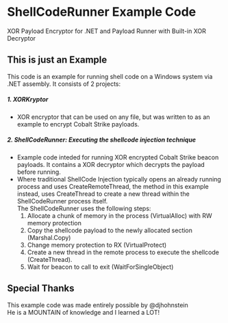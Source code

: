 # ShellCodeRunner Example Code
XOR Payload Encryptor for .NET and Payload Runner with Built-in XOR Decryptor
## This is just an Example
This code is an example for running shell code on a Windows system via .NET assembly.  It consists of 2 projects:
##### 1. XORKryptor
- XOR encryptor that can be used on any file, but was written to as an example to encrypt Cobalt Strike payloads.
##### 2. ShellCodeRunner: Executing the shellcode injection technique
- Example code inteded for running XOR encrypted Cobalt Strike beacon payloads.  It contains a XOR decryptor which decrypts the 
payload before running.
- Where traditional ShellCode Injection typically opens an already running process and uses CreateRemoteThread, the method in this example
instead, uses CreateThread to create a new thread within the ShellCodeRunner process itself.<br/>
The ShellCodeRunner uses the following steps: 
  1. Allocate a chunk of memory in the process (VirtualAlloc) with RW memory protection
  2. Copy the shellcode payload to the newly allocated section (Marshal.Copy)
  3. Change memory protection to RX (VirtualProtect)
  4. Create a new thread in the remote process to execute the shellcode (CreateThread).
  5. Wait for beacon to call to exit (WaitForSingleObject)
## Special Thanks
This example code was made entirely possible by @djhohnstein<br/>
He is a MOUNTAIN of knowledge and I learned a LOT!
